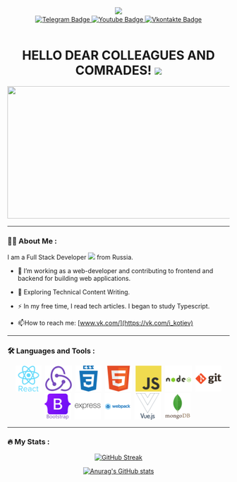 <div id="header" align="center">
  <img src="https://media.giphy.com/media/M9gbBd9nbDrOTu1Mqx/giphy.gif" width="100"/>
  <div id="badges">
    <a href="https://t.me/ikotiev">
      <img src="https://img.shields.io/badge/Telegram-blue?style=for-the-badge&logo=telegram&logoColor=white" alt="Telegram Badge"/>
    </a>
    <a href="your-youtube-URL">
      <img src="https://img.shields.io/badge/YouTube-red?style=for-the-badge&logo=youtube&logoColor=white" alt="Youtube Badge"/>
    </a>
    <a href="https://vk.com/i_kotiev">
      <img src="https://img.shields.io/badge/Vkontakte-blue?style=for-the-badge&logo=Vk&logoColor=white" alt="Vkontakte Badge"/>
    </a>
  </div>
  <img src="https://komarev.com/ghpvc/?username=ikotiev&style=flat-square&color=blue" alt=""/>
  <h1>
    HELLO DEAR COLLEAGUES AND COMRADES!
    <img src="https://media.giphy.com/media/hvRJCLFzcasrR4ia7z/giphy.gif" width="30px"/>
  </h1>
</div>
<div align="center">
  <img src="https://media.giphy.com/media/dWesBcTLavkZuG35MI/giphy.gif" width="600" height="300"/>
</div>

---

### :woman_technologist: About Me :
I am a Full Stack Developer <img src="https://media.giphy.com/media/WUlplcMpOCEmTGBtBW/giphy.gif" width="30"> from Russia.
- :telescope: I’m working as a web-developer and contributing to frontend and backend for building web applications.

- :seedling: Exploring Technical Content Writing.

- :zap: In my free time, I read tech articles. I began to study Typescript.

- :mailbox:How to reach me: [www.vk.com/](https://vk.com/i_kotiev)

---

### :hammer_and_wrench: Languages and Tools :
<div align="center">
  <img src="https://github.com/devicons/devicon/blob/master/icons/react/react-original-wordmark.svg" title="React" alt="React" width="60" height="60"/>&nbsp;
  <img src="https://github.com/devicons/devicon/blob/master/icons/redux/redux-original.svg" title="Redux" alt="Redux " width="60" height="60"/>&nbsp;
  <img src="https://github.com/devicons/devicon/blob/master/icons/css3/css3-plain-wordmark.svg"  title="CSS3" alt="CSS" width="60" height="60"/>&nbsp;
  <img src="https://github.com/devicons/devicon/blob/master/icons/html5/html5-original.svg" title="HTML5" alt="HTML" width="60" height="60"/>&nbsp;
  <img src="https://github.com/devicons/devicon/blob/master/icons/javascript/javascript-original.svg" title="JavaScript" alt="JavaScript" width="60" height="60"/>&nbsp;
  <img src="https://github.com/devicons/devicon/blob/master/icons/nodejs/nodejs-original-wordmark.svg" title="NodeJS" alt="NodeJS" width="60" height="60"/>&nbsp;
  <img src="https://github.com/devicons/devicon/blob/master/icons/git/git-original-wordmark.svg" title="Git" **alt="Git" width="60" height="60"/>
  <img src="https://github.com/devicons/devicon/blob/master/icons/bootstrap/bootstrap-original-wordmark.svg" title="Bootstrap"  alt=" Bootstrap" width="60" height="60"/>&nbsp;
   <img src="https://github.com/devicons/devicon/blob/master/icons/express/express-original-wordmark.svg" title="Express"  alt="Express" width="60" height="60"/>&nbsp;
   <img src="https://github.com/devicons/devicon/blob/master/icons/webpack/webpack-original-wordmark.svg" title="Webpack"  alt="Webpack" width="60" height="60"/>&nbsp;
  <img src="https://github.com/devicons/devicon/blob/master/icons/vuejs/vuejs-line-wordmark.svg" title="Vue.js"  alt="Vue.js" width="60" height="60"/>&nbsp;
   <img src="https://github.com/devicons/devicon/blob/master/icons/mongodb/mongodb-original-wordmark.svg" title="MongoDB"  alt="MongoDB" width="60" height="60"/>&nbsp;
</div>

---

### :fire: My Stats :

<div align="center">
  
[![GitHub Streak](https://streak-stats.demolab.com/?user=ikotiev&theme=dark)](https://git.io/streak-stats)
  
[![Anurag's GitHub stats](https://github-readme-stats.vercel.app/api?username=ikotiev)]()
  
</div>


